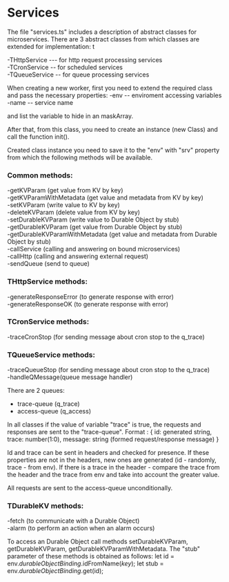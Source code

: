 # Services

The file "services.ts" includes a description of abstract classes for microservices.
There are 3 abstract classes from which classes are extended for implementation: t

-THttpService --- for http request processing services  
-TCronService -- for scheduled services  
-TQueueService -- for queue processing services

When creating a new worker, first you need to extend the required class and pass the necessary properties:
-env -- enviroment accessing variables  
-name -- service name

and list the variable to hide in an maskArray.

After that, from this class, you need to create an instance (new Class) and call the function init().

Created class instance you need to save it to the "env" with "srv" property from which the following methods will be available.

### Common methods:

-getKVParam (get value from KV by key)  
-getKVParamWithMetadata (get value and metadata from KV by key)  
-setKVParam (write value to KV by key)  
-deleteKVParam (delete value from KV by key)  
-setDurableKVParam (write value to Durable Object by stub)  
-getDurableKVParam (get value from Durable Object by stub)  
-getDurableKVParamWithMetadata (get value and metadata from Durable Object by stub)  
-callService (calling and answering on bound microservices)  
-callHttp (calling and answering external request)  
-sendQueue (send to queue)

### THttpService methods:

-generateResponseError (to generate response with error)  
-generateResponseOK (to generate response with error)  

### TCronService methods:

-traceCronStop (for sending message about cron stop to the q_trace)  

### TQueueService methods:

-traceQueueStop (for sending message about cron stop to the q_trace)  
-handleQMessage(queue message handler)  

There are 2 queues:

- trace-queue (q_trace)
- access-queue (q_access)

In all classes if the value of variable "trace" is true, the requests and responses are sent to the "trace-queue".
Format : {
id: generated string,
trace: number(1:0),
message: string (formed request/response message)
}

Id and trace can be sent in headers and checked for presence. If these properties are not in the headers, new ones are generated (id - randomly, trace - from env). If there is a trace in the header - compare the trace from the header and the trace from env and take into account the greater value.

All requests are sent to the access-queue unconditionally.

### TDurableKV methods:

-fetch (to communicate with a Durable Object)  
-alarm (to perform an action when an alarm occurs)  

To access an Durable Object call methods setDurableKVParam, getDurableKVParam, getDurableKVParamWithMetadata. The "stub" parameter of these methods is obtained as follows:
let id = env.$durableObjectBinding$.idFromName($key$);
let stub = env.$durableObjectBinding$.get(id);